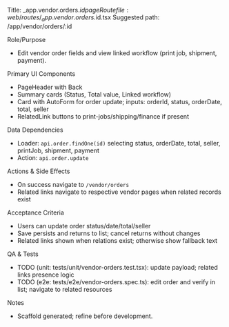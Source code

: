 Title: _app.vendor.orders.$id page
Route file: web/routes/_app.vendor.orders.$id.tsx
Suggested path: /app/vendor/orders/:id

Role/Purpose
- Edit vendor order fields and view linked workflow (print job, shipment, payment).

Primary UI Components
- PageHeader with Back
- Summary cards (Status, Total value, Linked workflow)
- Card with AutoForm for order update; inputs: orderId, status, orderDate, total, seller
- RelatedLink buttons to print-jobs/shipping/finance if present

Data Dependencies
- Loader: `api.order.findOne(id)` selecting status, orderDate, total, seller, printJob, shipment, payment
- Action: `api.order.update`

Actions & Side Effects
- On success navigate to `/vendor/orders`
- Related links navigate to respective vendor pages when related records exist

Acceptance Criteria
- Users can update order status/date/total/seller
- Save persists and returns to list; cancel returns without changes
- Related links shown when relations exist; otherwise show fallback text

QA & Tests
- TODO (unit: tests/unit/vendor-orders.test.tsx): update payload; related links presence logic
- TODO (e2e: tests/e2e/vendor-orders.spec.ts): edit order and verify in list; navigate to related resources

Notes
- Scaffold generated; refine before development.
